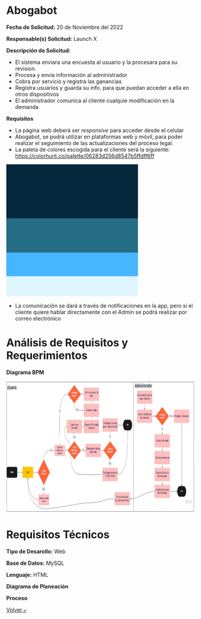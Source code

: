 # Abogabot

 **Fecha de Solicitud:** 20 de Noviembre del 2022
 
 **Responsable(s) Solicitud:** Launch X
 
 **Descripción de Solicitud:**
 - El sistema enviara una encuesta al usuario y la procesara para su revision.
 - Procesa y envía información al administrador
 - Cobra por servicio y registra las ganancias
 - Registra usuarios y guarda su info. para que puedan acceder a ella en otros dispositivos
 - El administrador comunica al cliente cualquie modificación en la demanda

 **Requisitos**
 - La página web deberá ser *responsive* para acceder desde el celular
 - Abogabot, se podrá utilizar en plataformas web y móvil, para poder realizar el seguimiento de las actualizaciones del proceso legal.
 - La paleta de colores escogida para el cliente será la siguiente: https://colorhunt.co/palette/06283d256d8547b5ffdff6ff 

 <img src="../images/paleta.png" alt="PaletaColores" height="350">

 - La comunicación se dará a través de notificaciones en la app, pero si el cliente quiere hablar directamente con el Admin se podrá realizar por correo electrónico

 # Análisis de Requisitos y Requerimientos

 **Diagrama BPM**

<img src="../images/bpm.jpg" alt="DiagramaBPM" height="350">

 # Requisitos Técnicos

 **Tipo de Desarollo:** Web
 
 **Base de Datos:** MySQL
 
 **Lenguaje:** HTML
 
 **Diagrama de Planeación**
 
 **Proceso**

[Volver &ldca;](/Launch/Practica1/README.md "Regresar a página anterior")